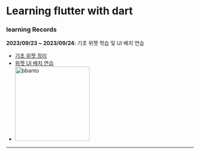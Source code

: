 # Learning flutter with dart

### learning Records
<b>2023/09/23 ~ 2023/09/24</b>: 기초 위젯 학습 및 UI 배치 연습
  - <a href="https://psleon.tistory.com/179">기초 위젯 정리</a>
  - <a href="https://psleon.tistory.com/180">위젯 UI 배치 연습</a>
  - <img width="200" alt="bbanto" src="https://github.com/PSLeon24/Learning_Flutter/assets/59058869/8a9e75e9-b342-44e8-b390-53accd04dab9">
---
